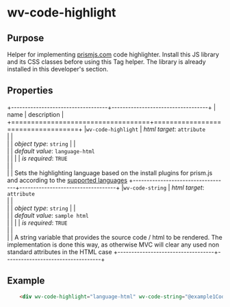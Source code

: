 ﻿<!--{"sort_order":10, "name": "wv-code-highlight", "label": "wv-code-highlight"}-->
# wv-code-highlight

## Purpose

Helper for implementing [prismjs.com](http://prismjs.com) code highlighter. Install this JS library and its CSS classes before using this Tag helper. 
The library is already installed in this developer's section.

## Properties

+-----------------------------------+-----------------------------------+
| name                              | description                       |
+===================================+===================================+
|`wv-code-highlight`                | *html target*: `attribute`        
|                                   |         
|                                   | *object type*: `string`
|                                   |         
|                                   | *default value*: `language-html`                     
|                                   |
|                                   | *is required*: `TRUE`                      
|                                   |                                   
|                                   | Sets the highlighting language based on the install plugins for prism.js and according to the [supported languages](http://prismjs.com/index.html#languages-list)
+-----------------------------------+-----------------------------------+
|`wv-code-string`                   | *html target*: `attribute`        
|                                   |         
|                                   | *object type*: `string` 
|                                   |         
|                                   | *default value*: `sample html`                   
|                                   |
|                                   | *is required*: `TRUE`                      
|                                   |                                   
|                                   | A string variable that provides the source code / html to be rendered. The implementation is done this way, as otherwise MVC will clear any used non standard attributes in the HTML case
+-----------------------------------+-----------------------------------+

## Example

```html
    <div wv-code-highlight="language-html" wv-code-string="@example1Code"></div>
```

